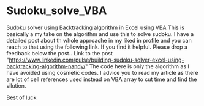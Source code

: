 # Sudoku_solve_VBA
Sudoku solver using Backtracking algorithm in Excel using VBA
This is basically a my take on the algorithm and use this to solve sudoku. I have a detailed post about th whole approache in my liked in profile and you can reach to that using the following link. If you find it helpful. Please drop a feedback below the post..
Link to the post "https://www.linkedin.com/pulse/building-sudoku-solver-excel-using-backtracking-algorithm-nandy/"
The code here is only the algorithm as I have avoided using cosmetic codes. I advice you to read my article as there are lot of cell references used instead on VBA array to cut time and find the silution.

Best of luck

